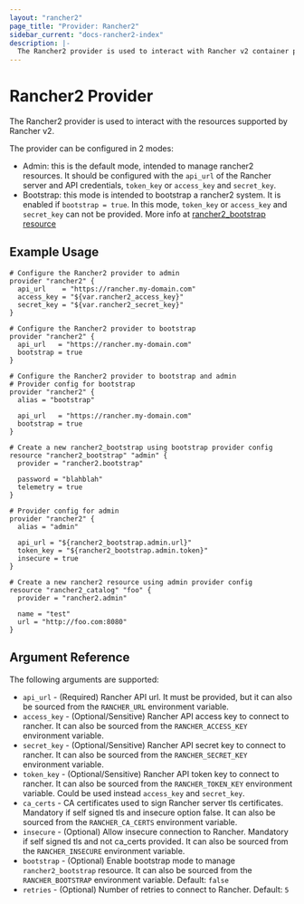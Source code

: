 ```yaml
---
layout: "rancher2"
page_title: "Provider: Rancher2"
sidebar_current: "docs-rancher2-index"
description: |-
  The Rancher2 provider is used to interact with Rancher v2 container platforms.
---
```


# Rancher2 Provider

The Rancher2 provider is used to interact with the
resources supported by Rancher v2. 

The provider can be configured in 2 modes:
- Admin: this is the default mode, intended to manage rancher2 resources. It should be configured with the `api_url` of the Rancher server and API credentials, `token_key` or `access_key` and `secret_key`.
- Bootstrap: this mode is intended to bootstrap a rancher2 system. It is enabled if `bootstrap = true`. In this mode, `token_key` or `access_key` and `secret_key` can not be provided. More info at [rancher2_bootstrap resource](r/bootstrap.html)

## Example Usage

```hcl
# Configure the Rancher2 provider to admin
provider "rancher2" {
  api_url    = "https://rancher.my-domain.com"
  access_key = "${var.rancher2_access_key}"
  secret_key = "${var.rancher2_secret_key}"
}
```

```hcl
# Configure the Rancher2 provider to bootstrap
provider "rancher2" {
  api_url   = "https://rancher.my-domain.com"
  bootstrap = true
}
```

```hcl
# Configure the Rancher2 provider to bootstrap and admin
# Provider config for bootstrap
provider "rancher2" {
  alias = "bootstrap"

  api_url   = "https://rancher.my-domain.com"
  bootstrap = true
}

# Create a new rancher2_bootstrap using bootstrap provider config
resource "rancher2_bootstrap" "admin" {
  provider = "rancher2.bootstrap"

  password = "blahblah"
  telemetry = true
}

# Provider config for admin
provider "rancher2" {
  alias = "admin"

  api_url = "${rancher2_bootstrap.admin.url}"
  token_key = "${rancher2_bootstrap.admin.token}"
  insecure = true
}

# Create a new rancher2 resource using admin provider config
resource "rancher2_catalog" "foo" {
  provider = "rancher2.admin"

  name = "test"
  url = "http://foo.com:8080"
}
```

## Argument Reference

The following arguments are supported:

* `api_url` - (Required) Rancher API url. It must be provided, but it can also be sourced from the `RANCHER_URL` environment variable.
* `access_key` - (Optional/Sensitive) Rancher API access key to connect to rancher. It can also be sourced from the `RANCHER_ACCESS_KEY` environment variable.
* `secret_key` - (Optional/Sensitive) Rancher API secret key to connect to rancher. It can also be sourced from the `RANCHER_SECRET_KEY` environment variable.
* `token_key` - (Optional/Sensitive) Rancher API token key to connect to rancher. It can also be sourced from the `RANCHER_TOKEN_KEY` environment variable. Could be used instead `access_key` and `secret_key`.
* `ca_certs` - CA certificates used to sign Rancher server tls certificates. Mandatory if self signed tls and insecure option false. It can also be sourced from the `RANCHER_CA_CERTS` environment variable.
* `insecure` - (Optional) Allow insecure connection to Rancher. Mandatory if self signed tls and not ca_certs provided. It can also be sourced from the `RANCHER_INSECURE` environment variable.
* `bootstrap` - (Optional) Enable bootstrap mode to manage `rancher2_bootstrap` resource. It can also be sourced from the `RANCHER_BOOTSTRAP` environment variable. Default: `false`
* `retries` - (Optional) Number of retries to connect to Rancher. Default: `5`


